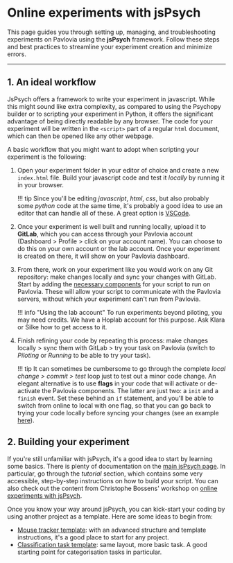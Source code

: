 # Online experiments with jsPsych

This page guides you through setting up, managing, and troubleshooting experiments on Pavlovia using the **jsPsych** framework. Follow these steps and best practices to streamline your experiment creation and minimize errors.

---

## 1. An ideal workflow

JsPsych offers a framework to write your experiment in javascript. While this might sound like extra complexity, as compared to using the Psychopy builder or to scripting your experiment in Python, it offers the significant advantage of being directly readable by any browser. The code for your experiment will be written in the `<script>` part of a regular `html` document, which can then be opened like any other webpage.

A basic workflow that you might want to adopt when scripting your experiment is the following:

1. Open your experiment folder in your editor of choice and create a new `index.html` file. Build your javascript code and test it _locally_ by running it in your browser.

    !!! tip
        Since you'll be editing _javascript_, _html_, _css_, but also probably some _python_ code at the same time, it's probably a good idea to use an editor that can handle all of these. A great option is [VSCode](https://code.visualstudio.com/).

2. Once your experiment is well built and running locally, upload it to **GitLab**, which you can access through your Pavlovia account (Dashboard > Profile > click on your account name). You can choose to do this on your own account or the lab account. Once your experiment is created on there, it will show on your Pavlovia dashboard.
3. From there, work on your experiment like you would work on any Git repository: make changes locally and sync your changes with GitLab. Start by adding the [necessary components](https://pavlovia.org/docs/experiments/create-jsPsych) for your script to run on Pavlovia. These will allow your script to communicate with the Pavlovia servers, without which your experiment can't run from Pavlovia.

    !!! info "Using the lab account"
        To run experiments beyond piloting, you may need credits. We have a Hoplab account for this purpose. Ask Klara or Silke how to get access to it.

4. Finish refining your code by repeating this process: make changes locally > sync them with GitLab > try your task on Pavlovia (switch to _Piloting_ or _Running_ to be able to try your task).

    !!! tip
        It can sometimes be cumbersome to go through the complete _local change > commit > test_ loop just to test out a minor code change. An elegant alternative is to use **flags** in your code that will activate or de-activate the Pavlovia components. The latter are just two: a `init` and a `finish` event. Set these behind an `if` statement, and you'll be able to switch from online to local with one flag, so that you can go back to trying your code locally before syncing your changes (see an example [here](https://github.com/TimManiquet/mouse_tracker_template)).

## 2. Building your experiment

If you're still unfamiliar with jsPsych, it's a good idea to start by learning some basics. There is plenty of documentation on the [main jsPsych page](https://www.jspsych.org/v7/). In particular, go through the _tutorial_ section, which contains some very accessible, step-by-step instructions on how to build your script. You can also check out the content from Christophe Bossens' workshop on [online experiments with jsPsych](https://kuleuven.sharepoint.com/:p:/r/sites/T0005824-Hoplab/Shared%20Documents/Hoplab/Research/Behaviour/Experiment%20building/jspsych_workshop_christophe.pptx?d=w7d8cb68a430746bcb4b9bcb6ceddaf23&csf=1&web=1&e=L9FXng).

Once you know your way around jsPsych, you can kick-start your coding by using another project as a template. Here are some ideas to begin from:

- [Mouse tracker template](https://github.com/TimManiquet/mouse_tracker_template): with an advanced structure and template instructions, it's a good place to start for any project.
- [Classification task template](https://github.com/TimManiquet/jspsych-classification-task-template): same layout, more basic task. A good starting point for categorisation tasks in particular.
